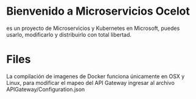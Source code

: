 # Bienvenido a Microservicios Ocelot

es un proyecto de Microservicios y Kubernetes en Microsoft, puedes usarlo, modificarlo y distribuirlo con total libertad.


# Files

La compilación de imagenes de Docker funciona únicamente en OSX y Linux, para modificar el mapeo del API Gateway ingresar al archivo APIGateway/Configuration.json
